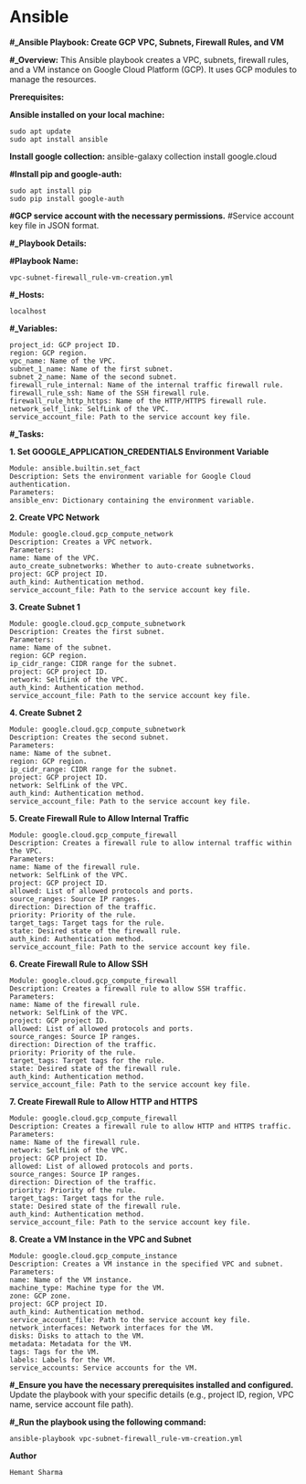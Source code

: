 # Ansible

**#_Ansible Playbook: Create GCP VPC, Subnets, Firewall Rules, and VM**

**#_Overview:**
This Ansible playbook creates a VPC, subnets, firewall rules, and a VM instance on Google Cloud Platform (GCP). It uses GCP modules to manage the resources.

**Prerequisites:**

**Ansible installed on your local machine:**
```
sudo apt update
sudo apt install ansible
```
**Install google collection:**
ansible-galaxy collection install google.cloud

**#Install pip and google-auth:**
```
sudo apt install pip
sudo pip install google-auth
```
**#GCP service account with the necessary permissions.**
#Service account key file in JSON format.

**#_Playbook Details:**

**#Playbook Name:**
```
vpc-subnet-firewall_rule-vm-creation.yml
```
**#_Hosts:**
```
localhost
```

**#_Variables:**
```
project_id: GCP project ID.
region: GCP region.
vpc_name: Name of the VPC.
subnet_1_name: Name of the first subnet.
subnet_2_name: Name of the second subnet.
firewall_rule_internal: Name of the internal traffic firewall rule.
firewall_rule_ssh: Name of the SSH firewall rule.
firewall_rule_http_https: Name of the HTTP/HTTPS firewall rule.
network_self_link: SelfLink of the VPC.
service_account_file: Path to the service account key file.
```

**#_Tasks:**


**1. Set GOOGLE_APPLICATION_CREDENTIALS Environment Variable**
```
Module: ansible.builtin.set_fact
Description: Sets the environment variable for Google Cloud authentication.
Parameters:
ansible_env: Dictionary containing the environment variable.
```
**2. Create VPC Network**
```
Module: google.cloud.gcp_compute_network
Description: Creates a VPC network.
Parameters:
name: Name of the VPC.
auto_create_subnetworks: Whether to auto-create subnetworks.
project: GCP project ID.
auth_kind: Authentication method.
service_account_file: Path to the service account key file.
```
**3. Create Subnet 1**
```
Module: google.cloud.gcp_compute_subnetwork
Description: Creates the first subnet.
Parameters:
name: Name of the subnet.
region: GCP region.
ip_cidr_range: CIDR range for the subnet.
project: GCP project ID.
network: SelfLink of the VPC.
auth_kind: Authentication method.
service_account_file: Path to the service account key file.
```
**4. Create Subnet 2**
```
Module: google.cloud.gcp_compute_subnetwork
Description: Creates the second subnet.
Parameters:
name: Name of the subnet.
region: GCP region.
ip_cidr_range: CIDR range for the subnet.
project: GCP project ID.
network: SelfLink of the VPC.
auth_kind: Authentication method.
service_account_file: Path to the service account key file.
```
**5. Create Firewall Rule to Allow Internal Traffic**
```
Module: google.cloud.gcp_compute_firewall
Description: Creates a firewall rule to allow internal traffic within the VPC.
Parameters:
name: Name of the firewall rule.
network: SelfLink of the VPC.
project: GCP project ID.
allowed: List of allowed protocols and ports.
source_ranges: Source IP ranges.
direction: Direction of the traffic.
priority: Priority of the rule.
target_tags: Target tags for the rule.
state: Desired state of the firewall rule.
auth_kind: Authentication method.
service_account_file: Path to the service account key file.
```
**6. Create Firewall Rule to Allow SSH**
```
Module: google.cloud.gcp_compute_firewall
Description: Creates a firewall rule to allow SSH traffic.
Parameters:
name: Name of the firewall rule.
network: SelfLink of the VPC.
project: GCP project ID.
allowed: List of allowed protocols and ports.
source_ranges: Source IP ranges.
direction: Direction of the traffic.
priority: Priority of the rule.
target_tags: Target tags for the rule.
state: Desired state of the firewall rule.
auth_kind: Authentication method.
service_account_file: Path to the service account key file.
```
**7. Create Firewall Rule to Allow HTTP and HTTPS**
```
Module: google.cloud.gcp_compute_firewall
Description: Creates a firewall rule to allow HTTP and HTTPS traffic.
Parameters:
name: Name of the firewall rule.
network: SelfLink of the VPC.
project: GCP project ID.
allowed: List of allowed protocols and ports.
source_ranges: Source IP ranges.
direction: Direction of the traffic.
priority: Priority of the rule.
target_tags: Target tags for the rule.
state: Desired state of the firewall rule.
auth_kind: Authentication method.
service_account_file: Path to the service account key file.
```
**8. Create a VM Instance in the VPC and Subnet**
```
Module: google.cloud.gcp_compute_instance
Description: Creates a VM instance in the specified VPC and subnet.
Parameters:
name: Name of the VM instance.
machine_type: Machine type for the VM.
zone: GCP zone.
project: GCP project ID.
auth_kind: Authentication method.
service_account_file: Path to the service account key file.
network_interfaces: Network interfaces for the VM.
disks: Disks to attach to the VM.
metadata: Metadata for the VM.
tags: Tags for the VM.
labels: Labels for the VM.
service_accounts: Service accounts for the VM.
```

**#_Ensure you have the necessary prerequisites installed and configured.**
Update the playbook with your specific details (e.g., project ID, region, VPC name, service account file path).


**#_Run the playbook using the following command:**
```
ansible-playbook vpc-subnet-firewall_rule-vm-creation.yml
```


**Author**
```
Hemant Sharma
```
